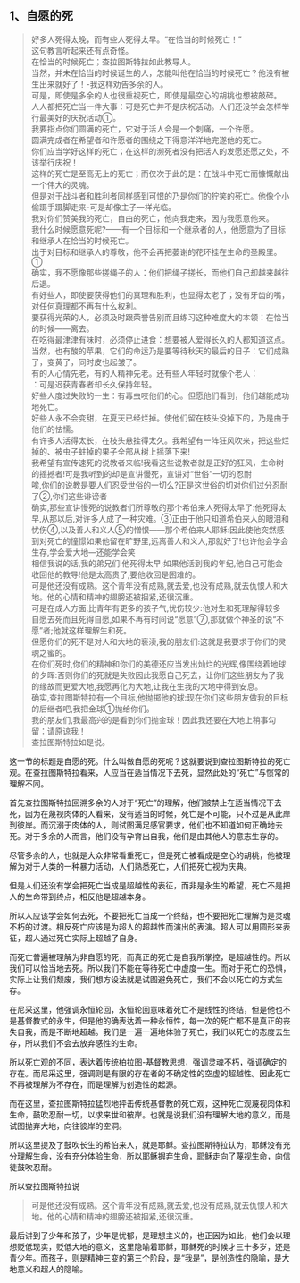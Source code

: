 <h2>1、自愿的死</h2><blockquote data-pid="bWn6b_53">好多人死得太晚，而有些人死得太早。“在恰当的时候死亡！”<br>这句教言听起来还有点奇怪。<br>在恰当的时候死亡；查拉图斯特拉如此教导人。<br>当然，并未在恰当的时候诞生的人，怎能叫他在恰当的时候死亡？他没有被生出来就好了！-我这样劝告多余的人。<br>可是，即使是多余的人也很重视死亡，即使是最空心的胡桃也想被敲碎。<br>人人都把死亡当一件大事：可是死亡并不是庆祝活动。人们还没学会怎样举行最美好的庆祝活动①。<br>我要指点你们圆满的死亡，它对于活人会是一个刺痛，一个许愿。<br>圆满完成者在希望者和许愿者的围绕之下得意洋洋地完遂他的死亡。<br>你们应当学好这样的死亡；在这样的濒死者没有把活人的发愿还愿之处，不该举行庆祝！<br>这样的死亡是至高无上的死亡；而仅次于此的是：在战斗中死亡而慷慨献出一个伟大的灵魂。<br>但是对于战斗者和胜利者同样感到可恨的乃是你们的狞笑的死亡。他像个小偷蹑手蹑脚走来-可是却像主子一样光临。<br>我对你们赞美我的死亡，自由的死亡，他向我走来，因为我愿意他来。<br>我什么时候愿意死呢?——有一个目标和一个继承者的人，他愿意为了目标和继承人在恰当的时候死亡。<br>出于对目标和继承人的尊敬，他不会再把萎谢的花环挂在生命的圣殿里。①<br>确实，我不愿像那些搓绳子的人：他们把绳子搓长，而他们自己却越来越往后退。<br>有好些人，即使要获得他们的真理和胜利，也显得太老了；没有牙齿的嘴，对任何真理都不再有什么权利。<br>要获得光荣的人，必须及时跟荣誉告别而且练习这种难度大的本领：在恰当的时候——离去。<br>在吃得最津津有味时，必须停止进食：想要被人爱得长久的人都知道这点。<br>当然，也有酸的苹果，它们的命运乃是要等待秋天的最后的日子：它们成熟了，变黄了，同时皮也起皱了。<br>有的人心情先老，有的人精神先老。还有些人年轻时就像个老人：<br>：可是迟获青春者却长久保持年轻。<br>好些人度过失败的一生：有毒虫咬他们的心。但愿他们看到，他们越能成功地死亡。<br>好些人永不会变甜，在夏天已经烂掉。使他们留在枝头没掉下的，乃是由于他们的怯懦。<br>有许多人活得太长，在枝头悬挂得太久。我希望有一阵狂风吹来，把这些烂掉的、被虫子蛀掉的果子全部从树上摇落下来!<br>我希望有宣传速死的说教者来临!我看这些说教者就是正好的狂风，生命树的摇撼者!可是我听到的却是宣讲慢死，宣讲对“世俗”一切的忍耐<br>唉,你们的说教是要人们忍受世俗的一切么?正是这世俗的切对你们过分忍耐了②,你们这些诽谤者<br>确实,那些宣讲慢死的说教者们所尊敬的那个希伯来人死得太早了:他死得太早,从那以后,对许多人成了一种灾难。③正由于他只知道希伯来人的眼泪和忧伤④,以及善人和义人⑤的憎恨——那个希伯来人耶稣:因此使他突然感到对死亡的憧憬如果他留在旷野里,远离善人和义人,那就好了!也许他会学会生存,学会爱大地—还能学会笑<br>相信我说的话,我的弟兄们!他死得太早;如果他活到我的年纪,他自己可能会收回他的教导!他是太高贵了,要他收回是困难的。<br>可是他还没有成熟。这个青年没有成熟,就去爱,也没有成熟,就去仇恨人和大地。他的心情和精神的翅膀还被捆紧,还很沉重。<br>可是在成人方面,比青年有更多的孩子气,忧伤较少:他对生和死理解得较多<br>自愿去死而且死得自愿,如果不再有时间说“愿意”⑦,那就做个神圣的说“不愿”者;他就这样理解生和死。<br>但愿你们的死不是对人和大地的亵渎,我的朋友们:这就是我要求于你们的灵魂之蜜的。<br>在你们死时,你们的精神和你们的美德还应当发出灿烂的光辉,像围绕着地球的夕晖:否则你们的死就是失败因此我愿自己死去，让你们这些朋友为了我的缘故而更爱大地,我愿再化为大地,让我在生我的大地中得到安息。<br>确实,查拉图斯特拉有一个目标,他抛掷他的球:现在你们这些朋友做我的目标的后继者吧,我把金球①抛给你们。<br>我的朋友们,我最高兴的是看到你们抛金球！因此我还要在大地上稍事勾留：请原谅我！<br>查拉图斯特拉如是说。</blockquote><p data-pid="P236Iz8h">这一节的标题是自愿的死。什么叫做自愿的死呢？这就要说到查拉图斯特拉的死亡观。在查拉图斯特拉看来，人应当在适当情况下去死，显然此处的“死亡”与惯常的理解不同。</p><p data-pid="nXyXzu4H">首先查拉图斯特拉回溯多余的人对于“死亡”的理解，他们被禁止在适当情况下去死，因为在蔑视肉体的人看来，没有适当的时候，死亡是不可能，只不过是从此岸到彼岸。而沉溺于肉体的人，则试图满足感官要求，他们也不知道如何正确地去死。对于多余的人而言，他们没有孕育出自我，他们是由其他人的意志生存的。</p><p data-pid="-YFfr8y-">尽管多余的人，也就是大众非常看重死亡，但是死亡被看成是空心的胡桃，他被理解为对于人类的一种暴力活动，人们熟悉死亡，人们把死亡视为庆典。</p><p data-pid="DaTlyqEe">但是人们还没有学会把死亡当成是超越性的表征，而非是永生的希望，死亡不是把人的生命带到终点，相反他是超越本身。</p><p data-pid="bPniZcEj">所以人应该学会如何去死，不要把死亡当成一个终结，也不要把死亡理解为是灵魂不朽的过渡。相反死亡应该是为超人的超越性而演出的表演。超人可以用圆形来表征，超人通过死亡实际上超越了自身。</p><p data-pid="vWfjG234">而死亡普遍被理解为非自愿的死，而真正的死亡是自我所掌控，是超越性的。所以我们可以恰当地去死。所以我们不能在等待死亡中虚度一生。而对于死亡的恐惧，实际上让我们颓废，我们想方设法就是试图避免死亡，我们不会以死亡的方式生存。</p><p data-pid="he1_NbQ3">在尼采这里，他强调永恒轮回，永恒轮回意味着死亡不是线性的终结，但是他也不是基督教式的永生，但是他的确表达着一种永恒性，每一次的死亡都不是真正的丧失自我，而是不断地超越。我们是一遍一遍地体验了死亡，我们以死亡的态度去生存，所以我们不会去放弃感性的生命。</p><p data-pid="7KP9zthM">所以死亡观的不同，表达着传统柏拉图-基督教思想，强调灵魂不朽，强调确定的存在。而尼采这里，强调则是有限的存在者的不确定性的空虚的超越性。因此死亡不再被理解为不存在，而是理解为创造性的起源。</p><p data-pid="yzIrPqnS">而在这里，查拉图斯特拉猛烈地抨击传统基督教的死亡观，这种死亡观蔑视肉体和生命，鼓吹忍耐一切，以求来世和彼岸。也就是说我们没有理解大地的意义，而是试图抛弃大地，向往彼岸的空洞。</p><p data-pid="IZhzFNiV">所以这里提及了鼓吹长生的希伯来人，就是耶稣。查拉图斯特拉认为，耶稣没有充分理解生命，没有充分体验生命，所以耶稣摒弃生命，耶稣走向了蔑视生命，向信徒鼓吹忍耐。</p><p data-pid="aS8Q2mro">所以查拉图斯特拉说</p><blockquote data-pid="bvEIUYTP">可是他还没有成熟。这个青年没有成熟,就去爱,也没有成熟,就去仇恨人和大地。他的心情和精神的翅膀还被捆紧,还很沉重。</blockquote><p data-pid="3-In30O-">最后讲到了少年和孩子，少年是忧郁，是理想主义的，也正因为如此，他们会以理想贬低现实，贬低大地的意义，这里隐喻着耶稣，耶稣死的时候才三十多岁，还是青少年。而孩子，则是精神三变的第三个阶段，是“我是”，是创造性的隐喻，是大地意义和超人的隐喻。</p><p></p>